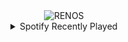 <div align="center">
<picture>
    <source media="(prefers-color-scheme: dark)" srcset="https://i.ibb.co/21JCccR6/output-gif.gif">
    <source media="(prefers-color-scheme: light)" srcset="https://i.ibb.co/21JCccR6/output-gif.gif">
    <img alt="RENOS" src="https://i.ibb.co/21JCccR6/output-gif.gif">
</picture>
<details>
<summary>Spotify Recently Played</summary>
<img src="https://spotify-recently-played-readme.vercel.app/api?user=31d6d6zerc5ct6kck32na2ozsqf4&unique=1&width=400" alt="Spotify" />
</details>
</div>

<!-- Image deletion URL: https://ibb.co/S4SMVVHx/9402eacf68298e6da52d1e7d3021ef26 -->